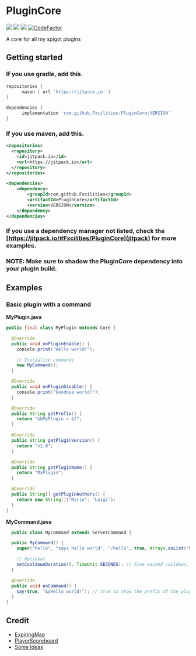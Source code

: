 # PluginCore
[![](https://img.shields.io/badge/dynamic/json?color=blue&label=JitPack&query=latestOk&url=https://jitpack.io/api/builds/com.github.Fxcilities/PluginCore/latest&style=for-the-badge)](https://jitpack.io/#Fxcilities/PluginCore)
[![](https://img.shields.io/badge/dynamic/json?color=blue&label=JavaDoc&query=latestOk&url=https://jitpack.io/api/builds/com.github.Fxcilities/PluginCore/latest&style=for-the-badge)](https://javadoc.jitpack.io/com/github/Fxcilities/PluginCore/latest/javadoc/index.html)
[![](https://img.shields.io/github/workflow/status/Fxcilities/PluginCore/Java%20CI%20with%20Gradle?color=blue&style=for-the-badge)](https://github.com/Fxcilities/PluginCore/actions)
[![CodeFactor](https://www.codefactor.io/repository/github/fxcilities/plugincore/badge?style=for-the-badge)](https://www.codefactor.io/repository/github/fxcilities/plugincore)

A core for all my spigot plugins

## Getting started

### If you use gradle, add this.
```gradle
repositories {
      maven { url 'https://jitpack.io' }
}

dependencies {
      implementation 'com.github.Fxcilities:PluginCore:VERSION'
}
```
### If you use maven, add this.

```xml
<repositories>
  <repository>
    <id>jitpack.io</id>
    <url>https://jitpack.io</url>
  </repository>
</repositories>

<dependencies>
    <dependency>
        <groupId>com.github.Fxcilities</groupId>
        <artifactId>PluginCore</artifactId>
        <version>VERSION</version>
    </dependency>
</dependencies>
```

### If you use a dependency manager not listed, check the [https://jitpack.io/#Fxcilities/PluginCore](jitpack) for more examples.
### NOTE: Make sure to shadow the PluginCore dependency into your plugin build.

## Examples

### Basic plugin with a command

**MyPlugin.java**
```java
public final class MyPlugin extends Core {

  @Override
  public void onPluginEnable() {
    console.print("Hello world!");

    // Initialize commands
    new MyCommand();
  }

  @Override
  public void onPluginDisable() {
    console.print("Goodbye world!");
  }

  @Override
  public String getPrefix() {
    return "&bMyPlugin > &f";
  }

  @Override
  public String getPluginVersion() {
    return "v1.0";
  }

  @Override
  public String getPluginName() {
    return "MyPlugin";
  }

  @Override
  public String[] getPluginAuthors() {
    return new String[]{"Mario", "Luigi"};
  }
}
```
**MyCommand.java**
```java
  public class MyCommand extends ServerCommand {

  public MyCommand() {
    super("hello", "says hello world", "/hello", true, Arrays.asList("helloworld", "world")); // label, description, usage, playerOnly, aliases

    // Optional
    setCooldownDuration(5, TimeUnit.SECONDS); // Five second cooldown, this line is optional.
  }

  @Override
  public void onCommand() {
    say(true, "&aHello world!"); // true to show the prefix of the plugin
  }
}
```


## Credit

- [ExpiringMap](https://github.com/jhalterman/expiringmap)
- [PlayerScoreboard](https://www.spigotmc.org/threads/scoreboard-api-1-8.160095/)
- [Some Ideas](https://github.com/kangarko/Foundation)
